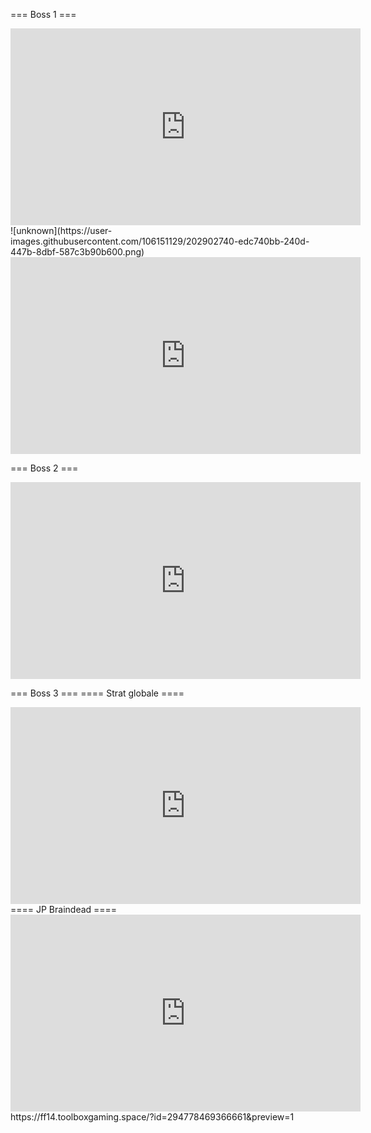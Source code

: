=== Boss 1 ===
<iframe width="560" height="315" src="https://www.youtube.com/embed/AtWaOqBRlzk" title="YouTube video player" frameborder="0" allow="accelerometer; autoplay; clipboard-write; encrypted-media; gyroscope; picture-in-picture" allowfullscreen></iframe>
![unknown](https://user-images.githubusercontent.com/106151129/202902740-edc740bb-240d-447b-8dbf-587c3b90b600.png)
<iframe width="560" height="315" src="https://www.youtube.com/embed/rx1Qe_0nvQc" title="YouTube video player" frameborder="0" allow="accelerometer; autoplay; clipboard-write; encrypted-media; gyroscope; picture-in-picture" allowfullscreen></iframe>

=== Boss 2 ===
<iframe width="560" height="315" src="https://www.youtube.com/embed/-fMnILFQMi0" title="YouTube video player" frameborder="0" allow="accelerometer; autoplay; clipboard-write; encrypted-media; gyroscope; picture-in-picture" allowfullscreen></iframe>

=== Boss 3 ===
==== Strat globale ====
<iframe width="560" height="315" src="https://www.youtube.com/embed/aHCpP6TeVV0" title="YouTube video player" frameborder="0" allow="accelerometer; autoplay; clipboard-write; encrypted-media; gyroscope; picture-in-picture" allowfullscreen></iframe>
==== JP Braindead ====
<iframe width="560" height="315" src="https://www.youtube.com/embed/HnSkZZi_u9E" title="YouTube video player" frameborder="0" allow="accelerometer; autoplay; clipboard-write; encrypted-media; gyroscope; picture-in-picture" allowfullscreen></iframe>
https://ff14.toolboxgaming.space/?id=294778469366661&preview=1
